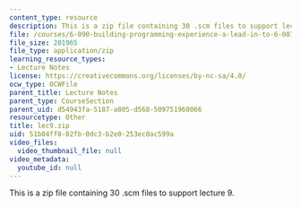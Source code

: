```yaml
---
content_type: resource
description: This is a zip file containing 30 .scm files to support lecture 9.
file: /courses/6-090-building-programming-experience-a-lead-in-to-6-001-january-iap-2005/51b04ff802fb0dc3b2e0253ec0ac599a_lec9.zip
file_size: 201965
file_type: application/zip
learning_resource_types:
- Lecture Notes
license: https://creativecommons.org/licenses/by-nc-sa/4.0/
ocw_type: OCWFile
parent_title: Lecture Notes
parent_type: CourseSection
parent_uid: d54943fa-5187-a805-d568-509751968066
resourcetype: Other
title: lec9.zip
uid: 51b04ff8-02fb-0dc3-b2e0-253ec0ac599a
video_files:
  video_thumbnail_file: null
video_metadata:
  youtube_id: null
---
```

This is a zip file containing 30 .scm files to support lecture 9.
